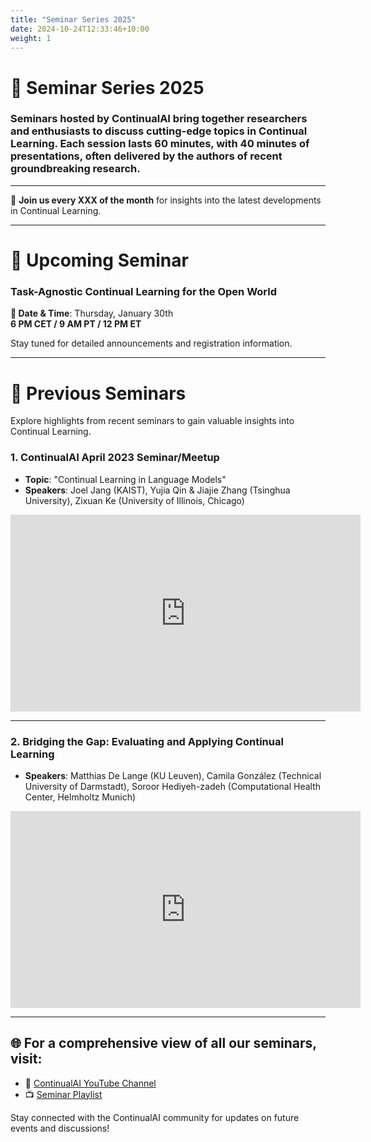 ```yaml
---
title: "Seminar Series 2025"
date: 2024-10-24T12:33:46+10:00
weight: 1
---
```


# 🌟 Seminar Series 2025

### Seminars hosted by **ContinualAI** bring together researchers and enthusiasts to discuss cutting-edge topics in **Continual Learning**. Each session lasts **60 minutes**, with **40 minutes of presentations**, often delivered by the authors of recent groundbreaking research.

---

📅 **Join us every XXX of the month** for insights into the latest developments in Continual Learning.

---

# 📢 Upcoming Seminar

### **Task-Agnostic Continual Learning for the Open World**
**📅 Date & Time**: Thursday, January 30th  
**6 PM CET / 9 AM PT / 12 PM ET**

Stay tuned for detailed announcements and registration information.

---

# 🎥 Previous Seminars

Explore highlights from recent seminars to gain valuable insights into Continual Learning.

### **1. ContinualAI April 2023 Seminar/Meetup**
- **Topic**: "Continual Learning in Language Models"
- **Speakers**: Joel Jang (KAIST), Yujia Qin & Jiajie Zhang (Tsinghua University), Zixuan Ke (University of Illinois, Chicago)

<iframe width="560" height="315" src="https://www.youtube.com/embed/FmfRukpRKjg" frameborder="0" allowfullscreen></iframe>

---

### **2. Bridging the Gap: Evaluating and Applying Continual Learning**
- **Speakers**: Matthias De Lange (KU Leuven), Camila González (Technical University of Darmstadt), Soroor Hediyeh-zadeh (Computational Health Center, Helmholtz Munich)

<iframe width="560" height="315" src="https://www.youtube.com/embed/T2IYBSyug6w" frameborder="0" allowfullscreen></iframe>

---

## 🌐 For a comprehensive view of all our seminars, visit:
- 🎥 [ContinualAI YouTube Channel](https://www.youtube.com/@ContinualAI)
- 📺 [Seminar Playlist](https://www.youtube.com/playlist?list=PLm6QXeaB-XkBMFxvgZvYjqhaPgGg8Um9Z)

Stay connected with the ContinualAI community for updates on future events and discussions!

